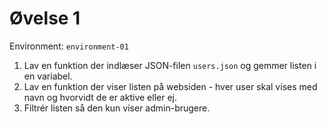 # Øvelse 1

Environment: `environment-01`

1. Lav en funktion der indlæser JSON-filen `users.json` og gemmer listen i en variabel.
2. Lav en funktion der viser listen på websiden - hver user skal vises med navn og hvorvidt de er aktive eller ej.
3. Filtrér listen så den kun viser admin-brugere.
